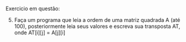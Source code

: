 Exercicio em questão:

5.	Faça um programa que leia a ordem de uma matriz quadrada A (até 100), posteriormente leia seus valores e escreva sua transposta AT, onde AT[i][j] = 
A[j][i]  
